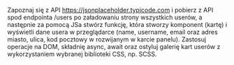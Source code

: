 Zapoznaj się z API https://jsonplaceholder.typicode.com i pobierz z API spod endpointa /users po załadowaniu strony wszystkich userów, a następnie za pomocą JSa stwórz funkcję, która stworzy komponent (kartę) i wyświetli dane usera w przeglądarce (name, username, email oraz adres miasto, ulica, kod pocztowy w rozwijanym w karcie panelu).
Zastosuj operacje na DOM, składnię async, await oraz ostyluj galerię kart userów z wykorzystaniem wybranej biblioteki CSS, np. SCSS.
